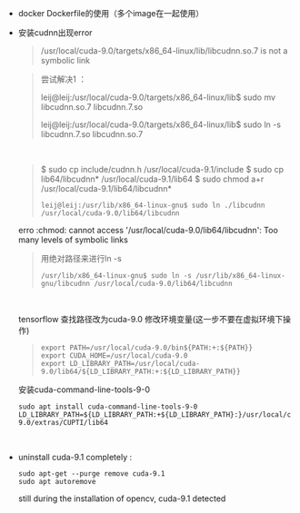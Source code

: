 - docker Dockerfile的使用（多个image在一起使用）

- 安装cudnn出现error 

  > /usr/local/cuda-9.0/targets/x86_64-linux/lib/libcudnn.so.7 is not a symbolic link

  > 尝试解决1 ： 
  >
  > leij@leij:/usr/local/cuda-9.0/targets/x86_64-linux/lib$ sudo mv libcudnn.so.7 libcudnn.7.so
  >
  > leij@leij:/usr/local/cuda-9.0/targets/x86_64-linux/lib$ sudo ln -s libcudnn.7.so libcudnn.so.7 
  >
  >  

  ​

  > $ sudo cp include/cudnn.h /usr/local/cuda-9.1/include
  > $ sudo cp lib64/libcudnn* /usr/local/cuda-9.1/lib64
  > $ sudo chmod a+r /usr/local/cuda-9.1/lib64/libcudnn*
  >
  > ``` 
  > leij@leij:/usr/lib/x86_64-linux-gnu$ sudo ln ./libcudnn /usr/local/cuda-9.0/lib64/libcudnn
  > ```

   erro :chmod: cannot access '/usr/local/cuda-9.0/lib64/libcudnn': Too many levels of symbolic links

  >  用绝对路径来进行ln -s
  >
  >  ``` 
  >  /usr/lib/x86_64-linux-gnu$ sudo ln -s /usr/lib/x86_64-linux-gnu/libcudnn /usr/local/cuda-9.0/lib64/libcudnn
  >  ```
  >

  ​

  tensorflow 查找路径改为cuda-9.0 修改环境变量(这一步不要在虚拟环境下操作)

  >  ```
  >  export PATH=/usr/local/cuda-9.0/bin${PATH:+:${PATH}}
  >  export CUDA_HOME=/usr/local/cuda-9.0
  >  export LD_LIBRARY_PATH=/usr/local/cuda-9.0/lib64/${LD_LIBRARY_PATH:+:${LD_LIBRARY_PATH}}
  >
  >  ```

  安装cuda-command-line-tools-9-0

  ``` 
  sudo apt install cuda-command-line-tools-9-0
  LD_LIBRARY_PATH=${LD_LIBRARY_PATH:+${LD_LIBRARY_PATH}:}/usr/local/cuda-9.0/extras/CUPTI/lib64
  ```

  ​

- uninstall cuda-9.1 completely :

  ```
  sudo apt-get --purge remove cuda-9.1
  sudo apt autoremove
  ```

  still during the installation of opencv, cuda-9.1 detected


